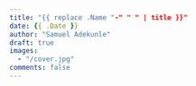 ```yaml
---
title: "{{ replace .Name "-" " " | title }}"
date: {{ .Date }}
author: "Samuel Adekunle"
draft: true
images: 
  - "/cover.jpg"
comments: false
---
```


